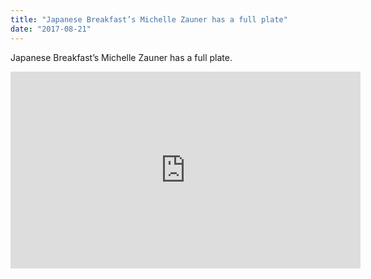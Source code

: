 ```yaml
---
title: "Japanese Breakfast’s Michelle Zauner has a full plate"
date: "2017-08-21"
---
```


Japanese Breakfast’s Michelle Zauner has a full plate.

<iframe width="560" height="315" src="https://www.youtube.com/embed/4SZl1r2O_bY" frameborder="0" allowfullscreen></iframe>